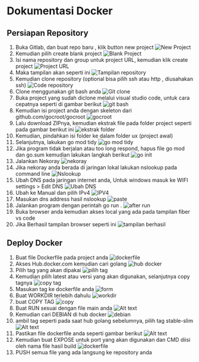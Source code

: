 # Dokumentasi Docker
## Persiapan Repository

1. Buka Gitlab, dan buat repo baru , klik button new project
![New Project](image-1.png)
2. Kemudian pilih create blank project
![Blank Project](image-2.png)
3. Isi nama repository dan group untuk project URL, kemudian klik create project
![Project URL](image-3.png)
4. Maka tampilan akan seperti ini 
![Tampilan repository](image-4.png)
5. Kemudian clone repository (optional bisa pilih ssh atau http , diusahakan ssh)
![Code repository](image-5.png)
6. Clone menggunakan git bash anda
![Git clone](image-6.png)
7. Buka project yang sudah diclone melalui visual studio code, untuk cara cepatnya seperti di gambar berikut
![git bash](image-7.png)
8. Kemudian isi project anda dengan skeleton dari github.com/gocroot/gocroot
![gocroot](image-8.png)
9. Lalu download ZIPnya, kemudian ekstrak file pada folder project seperti pada gambar berikut ini
![ekstrak folder](image-9.png)
10. Kemudian, pindahkan isi folder ke dalam folder ux (project awal)
11. Selanjutnya, lakukan go mod tidy
![go mod tidy](image-10.png)
12. Jika program tidak berjalan atau too long respond, hapus file go mod dan go.sum kemudian lakukan langkah berikut
![go init](image-11.png)
13. Jalankan Nekoray
![nekoray](image-12.png)
14. Jika nekoray anda berada di jaringan lokal lakukan nslookup pada command line
![Nslookup](image-13.png)
15. Ubah DNS pada jaringan internet anda, Untuk windows masuk ke WIFI settings > Edit DNS
![Ubah DNS](image-14.png)
16. Ubah ke Manual dan pilih IPv4
![IPV4](image-15.png)
17. Masukan dns address hasil nslookup
![paste](image-17.png)
15. Jalankan program dengan perintah go run .
![after run](image-18.png)
17. Buka browser anda kemudian akses local yang ada pada tampilan fiber vs code
18. Jika Berhasil tampilan browser seperti ini
![tampilan berhasil](image-19.png)

## Deploy Docker
1. Buat file Dockerfile pada project anda
![dockerfile](image-20.png)
2. Akses Hub.docker.com kemudian cari golang
![hub docker](image-21.png)
3. Pilih tag yang akan dipakai
![pilih tag](image-22.png)
4. Kemudian pilih latest atau versi yang akan digunakan, selanjutnya copy tagnya
![copy tag](image-23.png)
5. Masukan tag ke dockerfile anda
![form](image-24.png)
6. Buat WORKDIR terlebih dahulu
![workdir](image-25.png)
7. buat COPY TAG
![copy](image-26.png)
8. Buat RUN sesuai dengan file main anda
![Alt text](image-27.png)
9. Kemudian cari DEBIAN di hub docker
![debian](image-28.png)
10. ambil tag seperti pada saat hub golang sebelumnya, pilih tag stable-slim
![Alt text](image-29.png)
12. Pastikan file dockerfile anda seperti gambar berikut
![Alt text](image-30.png)
13. Kemudian buat EXPOSE untuk port yang akan digunakan dan CMD diisi oleh nama file hasil build
![dockerfile](image-31.png)
14. PUSH semua file yang ada langsung ke repository anda
